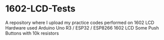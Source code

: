 # 1602-LCD-Tests
A repository where I upload my practice codes performed on 1602 LCD
Hardware used
Arduino Uno R3 / ESP32 / ESP8266
1602 LCD
Some Push Buttons with 10k resistors
